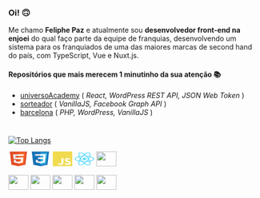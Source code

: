 ### Oi! 🙃

Me chamo **Feliphe Paz** e atualmente sou **desenvolvedor front-end na enjoei** do qual faço parte da equipe de franquias, desenvolvendo um sistema para os franquiados de uma das maiores marcas de second hand do país, com TypeScript, Vue e Nuxt.js.

#### Repositórios que mais merecem 1 minutinho da sua atenção 📚
* [universoAcademy](https://github.com/feliphepaz/universoAcademy) ( *React, WordPress REST API, JSON Web Token* )
* [sorteador](https://github.com/feliphepaz/sorteador) ( *VanillaJS, Facebook Graph API* )
* [barcelona](https://github.com/feliphepaz/barcelona) ( *PHP, WordPress, VanillaJS* )

#

[![Top Langs](https://github-readme-stats-roan-eight-42.vercel.app/api/top-langs/?username=feliphepaz&theme=radical&layout=compact)](https://github.com/feliphepaz)

<div style="display: inline_block">
  <img align="center" height="30" width="40" src="https://raw.githubusercontent.com/devicons/devicon/master/icons/html5/html5-original.svg">
  <img align="center" height="30" width="40" src="https://raw.githubusercontent.com/devicons/devicon/master/icons/css3/css3-original.svg">
  <img align="center" height="30" width="40" src="https://raw.githubusercontent.com/devicons/devicon/master/icons/javascript/javascript-plain.svg">
  <img align="center" height="30" width="40" src="https://raw.githubusercontent.com/devicons/devicon/master/icons/react/react-original.svg">
  <img align="center" height="30" width="40" src="https://cdn.jsdelivr.net/gh/devicons/devicon/icons/vuejs/vuejs-original.svg">
  <br>
  <br>
  <img align="center" height="30" width="40" src="https://cdn.jsdelivr.net/gh/devicons/devicon/icons/wordpress/wordpress-plain.svg" />
  <img align="center" height="30" width="40" src="https://cdn.jsdelivr.net/gh/devicons/devicon/icons/php/php-plain.svg">
  <img align="center" height="30" width="40" src="https://cdn.jsdelivr.net/gh/devicons/devicon/icons/nodejs/nodejs-plain.svg">
  <img align="center" height="30" width="40" src="https://cdn.jsdelivr.net/gh/devicons/devicon/icons/mongodb/mongodb-original.svg">
  <img align="center" height="30" width="40" src="https://cdn.jsdelivr.net/gh/devicons/devicon/icons/mysql/mysql-original.svg">
</div>
